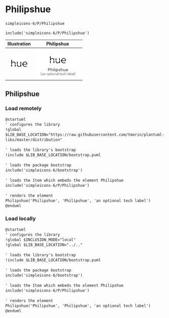 # Philipshue


```text
simpleicons-6/P/Philipshue
```

```text
include('simpleicons-6/P/Philipshue')
```



| Illustration | Philipshue |
| :---: | :---: |
| ![illustration for Illustration](../../simpleicons-6/P/Philipshue.png) | ![illustration for Philipshue](../../simpleicons-6/P/Philipshue.Local.png) |




## Philipshue

### Load remotely
```plantuml
@startuml
' configures the library
!global $LIB_BASE_LOCATION="https://raw.githubusercontent.com/tmorin/plantuml-libs/master/distribution"

' loads the library's bootstrap
!include $LIB_BASE_LOCATION/bootstrap.puml

' loads the package bootstrap
include('simpleicons-6/bootstrap')

' loads the Item which embeds the element Philipshue
include('simpleicons-6/P/Philipshue')

' renders the element
Philipshue('Philipshue', 'Philipshue', 'an optional tech label')
@enduml
```

### Load locally
```plantuml
@startuml
' configures the library
!global $INCLUSION_MODE="local"
!global $LIB_BASE_LOCATION="../.."

' loads the library's bootstrap
!include $LIB_BASE_LOCATION/bootstrap.puml

' loads the package bootstrap
include('simpleicons-6/bootstrap')

' loads the Item which embeds the element Philipshue
include('simpleicons-6/P/Philipshue')

' renders the element
Philipshue('Philipshue', 'Philipshue', 'an optional tech label')
@enduml
```

